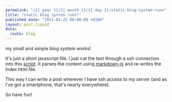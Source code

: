 ```yaml
---
permalink: "/{{ year }}/{{ month }}/{{ day }}/static-blog-system-runs"
title: "static blog system runs!"
published_date: "2011-01-22 00:00:00 +0100"
layout: post.liquid
data:
  route: blog
---
```

my small and simple blog system works!

It's just a short javascript file. I just cat the text through a ssh connection into this [script](http://tmp.fnordig.de/post.js). It parses the content using [markdown-js](https://github.com/evilstreak/markdown-js) and re-writes the index.html file.

This way I can write a post wherever I have ssh access to my server (and as I've got a smartphone, that's nearly everywhere).

So have fun!
